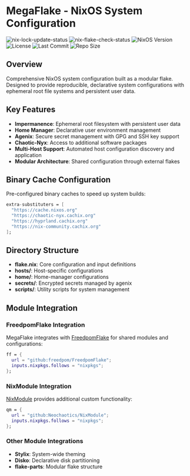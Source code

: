 # MegaFlake - NixOS System Configuration

![nix-lock-update-status](https://img.shields.io/github/actions/workflow/status/Neochaotics/nixosconf/nix-lock-update.yml?logo=nixos&logoColor=white&label=Lock%20Update&labelColor=%23779ECB)
![nix-flake-check-status](https://img.shields.io/github/actions/workflow/status/Neochaotics/nixosconf/nix-flake-check.yml?logo=nixos&logoColor=white&label=Flake%20Check&labelColor=%23779ECB)
![NixOS Version](https://img.shields.io/badge/NixOS-unstable-blue?logo=nixos&logoColor=white)
![License](https://img.shields.io/github/license/Neochaotics/nixosconf?logo=opensourceinitiative&logoColor=white)
![Last Commit](https://img.shields.io/github/last-commit/Neochaotics/nixosconf?logo=git&logoColor=white)
![Repo Size](https://img.shields.io/github/repo-size/Neochaotics/nixosconf?logo=github&logoColor=white)

## Overview

Comprehensive NixOS system configuration built as a modular flake. Designed to provide reproducible, declarative system configurations with ephemeral root file systems and persistent user data.

## Key Features

- **Impermanence**: Ephemeral root filesystem with persistent user data
- **Home Manager**: Declarative user environment management
- **Agenix**: Secure secret management with GPG and SSH key support
- **Chaotic-Nyx**: Access to additional software packages
- **Multi-Host Support**: Automated host configuration discovery and application
- **Modular Architecture**: Shared configuration through external flakes

## Binary Cache Configuration

Pre-configured binary caches to speed up system builds:

```nix
extra-substituters = [
  "https://cache.nixos.org"
  "https://chaotic-nyx.cachix.org"
  "https://hyprland.cachix.org"
  "https://nix-community.cachix.org"
];
```

## Directory Structure

- **flake.nix**: Core configuration and input definitions
- **hosts/**: Host-specific configurations
- **home/**: Home-manager configurations
- **secrets/**: Encrypted secrets managed by agenix
- **scripts/**: Utility scripts for system management

## Module Integration

### FreedpomFlake Integration

MegaFlake integrates with [FreedpomFlake](https://github.com/freedpom/FreedpomFlake) for shared modules and configurations:

```nix
ff = {
  url = "github:freedpom/FreedpomFlake";
  inputs.nixpkgs.follows = "nixpkgs";
};
```

### NixModule Integration

[NixModule](https://github.com/Neochaotics/NixModule) provides additional custom functionality:

```nix
qm = {
  url = "github:Neochaotics/NixModule";
  inputs.nixpkgs.follows = "nixpkgs";
};
```

### Other Module Integrations

- **Stylix**: System-wide theming
- **Disko**: Declarative disk partitioning
- **flake-parts**: Modular flake structure
